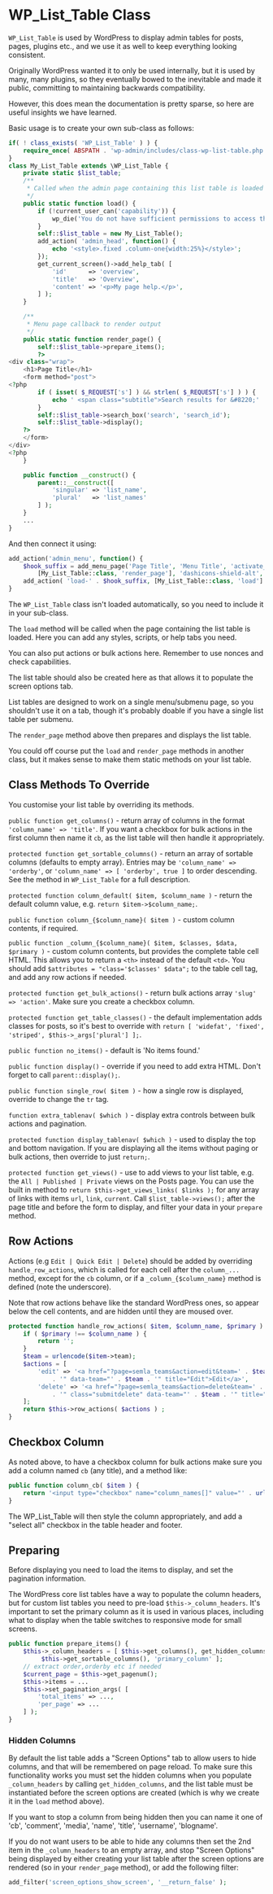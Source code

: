 # WP_List_Table Class

`WP_List_Table` is used by WordPress to display admin tables for posts, pages, plugins etc., and we use it as well to keep everything looking consistent.

Originally WordPress wanted it to only be used internally, but it is used by many, many plugins, so they eventually bowed to the inevitable and made it public, committing to maintaining backwards compatibility.

However, this does mean the documentation is pretty sparse, so here are useful insights we have learned.

Basic usage is to create your own sub-class as follows:

```php
if( ! class_exists( 'WP_List_Table' ) ) {
    require_once( ABSPATH . 'wp-admin/includes/class-wp-list-table.php' );
}
class My_List_Table extends \WP_List_Table {
    private static $list_table;
    /**
     * Called when the admin page containing this list table is loaded
     */
    public static function load() {
        if (!current_user_can('capability')) {
            wp_die('You do not have sufficient permissions to access this page.');
        }
        self::$list_table = new My_List_Table();
        add_action( 'admin_head', function() {
            echo '<style>.fixed .column-one{width:25%}</style>';
        });
        get_current_screen()->add_help_tab( [
            'id'      => 'overview',
            'title'   => 'Overview',
            'content' => '<p>My page help.</p>',
        ] );
    }

    /**
     * Menu page callback to render output
     */
    public static function render_page() {
        self::$list_table->prepare_items();
        ?>
<div class="wrap">
    <h1>Page Title</h1>
    <form method="post">
<?php
        if ( isset( $_REQUEST['s'] ) && strlen( $_REQUEST['s'] ) ) {
            echo ' <span class="subtitle">Search results for &#8220;' . $_REQUEST['s'] . '&#8221;</span>';
        }
        self::$list_table->search_box('search', 'search_id');
        self::$list_table->display();
    ?>
    </form>
</div>
<?php
    }

    public function __construct() {
        parent::__construct([
            'singular' => 'list_name',
            'plural'   => 'list_names'
        ] );
    }
    ...
}
```

And then connect it using:

```php
add_action('admin_menu', function() {
    $hook_suffix = add_menu_page('Page Title', 'Menu Title', 'activate_plugins', 'menu_slug',
        [My_List_Table::class, 'render_page'], 'dashicons-shield-alt', 30);
    add_action( 'load-' . $hook_suffix, [My_List_Table::class, 'load'] );
}
```

The `WP_List_Table` class isn't loaded automatically, so you need to include it in your sub-class.

The `load` method will be called when the page containing the list table is loaded. Here you can add any styles, scripts, or help tabs you need.

You can also put actions or bulk actions here. Remember to use nonces and check capabilities.

The list table should also be created here as that allows it to populate the screen options tab.

List tables are designed to work on a single menu/submenu page, so you shouldn't use it on a tab, though it's probably doable if you have a single list table per submenu.

The `render_page` method above then prepares and displays the list table.

You could off course put the `load` and `render_page` methods in another class, but it makes sense to make them static methods on your list table.

## Class Methods To Override

You customise your list table by overriding its methods.

`public function get_columns()` - return array of columns in the format `'column_name' => 'title'`. If you want a checkbox for bulk actions in the first column then name it `cb`, as the list table will then handle it appropriately.

`protected function get_sortable_columns()` - return an array of sortable columns (defaults to empty array). Entries may be `'column_name' => 'orderby'`, or `'column_name' => [ 'orderby', true ]`  to order descending. See the method in `WP_List_Table` for a full description.

`protected function column_default( $item, $column_name )` - return the default column value, e.g. `return $item->$column_name;`.

`public function column_{$column_name}( $item )` - custom column contents, if required.

`public function _column_{$column_name}( $item, $classes, $data, $primary )` - custom column contents, but provides the complete table cell HTML. This allows you to return a `<th>` instead of the default `<td>`. You should add `$attributes = "class='$classes' $data";` to the table cell tag, and add any row actions if needed.

`protected function get_bulk_actions()` - return bulk actions array `'slug' => 'action'`. Make sure you create a checkbox column.

`protected function get_table_classes()` - the default implementation adds classes for posts, so it's best to override with `return [ 'widefat', 'fixed', 'striped', $this->_args['plural'] ];`.

`public function no_items()` - default is 'No items found.'

`public function display()` - override if you need to add extra HTML. Don't forget to call `parent::display();`.

`public function single_row( $item )` - how a single row is displayed, override to change the `tr` tag.

`function extra_tablenav( $which )` - display extra controls between bulk actions and pagination.

`protected function display_tablenav( $which )` - used to display the top and bottom navigation. If you are displaying all the items without paging or bulk actions, then override to just `return;`.

`protected function get_views()` - use to add views to your list table, e.g. the `All | Published | Private` views on the Posts page. You can use the built in method to `return $this->get_views_links( $links );` for any array of links with items `url`, `link`, `current`. Call `$list_table->views();` after the page title and before the form to display, and filter your data in your `prepare` method.

## Row Actions

Actions (e.g `Edit | Quick Edit | Delete`) should be added by overriding `handle_row_actions`, which is called for each cell after the `column_...` method, except for the `cb` column, or if a `_column_{$column_name}` method is defined (note the underscore).

Note that row actions behave like the standard WordPress ones, so appear below the cell contents, and are hidden until they are moused over.

```php
protected function handle_row_actions( $item, $column_name, $primary ) {
    if ( $primary !== $column_name ) {
        return '';
    }
    $team = urlencode($item->team);
    $actions = [
        'edit' => '<a href="?page=semla_teams&action=edit&team=' . $team
            . '" data-team="' . $team . '" title="Edit">Edit</a>',
        'delete' => '<a href="?page=semla_teams&action=delete&team=' . $team . $this->nonce
            . '" class="submitdelete" data-team="' . $team . '" title="Delete">Delete</a>',
    ];
    return $this->row_actions( $actions ) ;
}
```

## Checkbox Column

As noted above, to have a checkbox column for bulk actions make sure you add a column named `cb` (any title), and a method like:

```php
public function column_cb( $item ) {
    return '<input type="checkbox" name="column_names[]" value="' . urlencode($item->column_name). '" />';
}
```

The WP_List_Table will then style the column appropriately, and add a "select all" checkbox in the table header and footer.

## Preparing

Before displaying you need to load the items to display, and set the pagination information.

The WordPress core list tables have a way to populate the column headers, but for custom list tables you need to pre-load `$this->_column_headers`. It's important to set the primary column as it is used in various places, including what to display when the table switches to responsive mode for small screens.

```php
public function prepare_items() {
    $this->_column_headers = [ $this->get_columns(), get_hidden_columns( $this->screen ),
         $this->get_sortable_columns(), 'primary_column' ];
    // extract order,orderby etc if needed
    $current_page = $this->get_pagenum();
    $this->items = ...
    $this->set_pagination_args( [
        'total_items' => ...,
        'per_page' => ...
    ] );
}
```

### Hidden Columns

By default the list table adds a "Screen Options" tab to allow users to hide columns, and that will be remembered on page reload. To make sure this functionality works you must set the hidden columns when you populate `_column_headers` by calling `get_hidden_columns`, and the list table must be instantiated before the screen options are created (which is why we create it in the `load` method above).

If you want to stop a column from being hidden then you can name it one of 'cb', 'comment', 'media', 'name', 'title', 'username', 'blogname'.

If you do not want users to be able to hide any columns then set the 2nd item in the `_column_headers` to an empty array, and stop "Screen Options" being displayed by either creating your list table after the screen options are rendered (so in your `render_page` method), or add the following filter:

```php
add_filter('screen_options_show_screen', '__return_false' );
```
